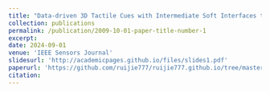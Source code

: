 ```yaml
---
title: "Data-driven 3D Tactile Cues with Intermediate Soft Interfaces towards Training Needle Insertions"
collection: publications
permalink: /publication/2009-10-01-paper-title-number-1
excerpt: 
date: 2024-09-01
venue: 'IEEE Sensors Journal'
slidesurl: 'http://academicpages.github.io/files/slides1.pdf'
paperurl: 'https://github.com/ruijie777/ruijie777.github.io/tree/master/files/Data-Driven_3-D_Tactile_Cues_With_Intermediate_Soft_Interfaces_Toward_Training_Needle_Insertions.pdf'
citation: 
---
```




